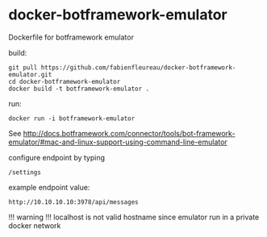 # docker-botframework-emulator
Dockerfile for botframework emulator

build:

```
git pull https://github.com/fabienfleureau/docker-botframework-emulator.git
cd docker-botframework-emulator
docker build -t botframework-emulator .
```

run:

```docker run -i botframework-emulator```

See http://docs.botframework.com/connector/tools/bot-framework-emulator/#mac-and-linux-support-using-command-line-emulator


configure endpoint by typing
```
/settings
```

example endpoint value:

```
http://10.10.10.10:3978/api/messages
```
!!! warning !!! localhost is not valid hostname since emulator run in a private docker network
